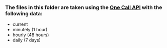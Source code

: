 ### The files in this folder are taken using the [One Call API](https://openweathermap.org/api/one-call-api) with the following data: 
* current
* minutely (1 hour)
* hourly (48 hours)
* daily (7 days)